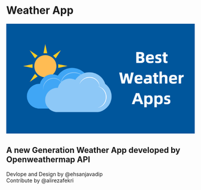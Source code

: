 # Weather App

![weatherbanner](./assets/images/weatherbanner.png)


## A new Generation Weather App developed by Openweathermap API 
Devlope and Design by @ehsanjavadip <br />
Contribute by @alirezafekri
